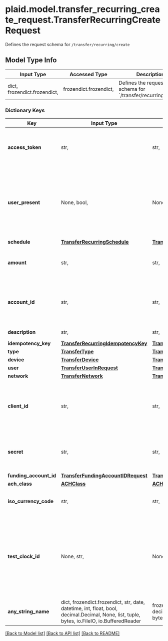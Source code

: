 # plaid.model.transfer_recurring_create_request.TransferRecurringCreateRequest

Defines the request schema for `/transfer/recurring/create`

## Model Type Info
Input Type | Accessed Type | Description | Notes
------------ | ------------- | ------------- | -------------
dict, frozendict.frozendict,  | frozendict.frozendict,  | Defines the request schema for &#x60;/transfer/recurring/create&#x60; | 

### Dictionary Keys
Key | Input Type | Accessed Type | Description | Notes
------------ | ------------- | ------------- | ------------- | -------------
**access_token** | str,  | str,  | The Plaid &#x60;access_token&#x60; for the account that will be debited or credited. Required if not using &#x60;payment_profile_token&#x60;. | 
**user_present** | None, bool,  | NoneClass, BoolClass,  | If the end user is initiating the specific transfer themselves via an interactive UI, this should be &#x60;true&#x60;; for automatic recurring payments where the end user is not actually initiating each individual transfer, it should be &#x60;false&#x60;. | 
**schedule** | [**TransferRecurringSchedule**](TransferRecurringSchedule.md) | [**TransferRecurringSchedule**](TransferRecurringSchedule.md) |  | 
**amount** | str,  | str,  | The amount of the transfer (decimal string with two digits of precision e.g. \&quot;10.00\&quot;). | 
**account_id** | str,  | str,  | The Plaid &#x60;account_id&#x60; corresponding to the end-user account that will be debited or credited. Required when creating a transfer using an &#x60;access_token&#x60;. | 
**description** | str,  | str,  | The description of the recurring transfer. | 
**idempotency_key** | [**TransferRecurringIdempotencyKey**](TransferRecurringIdempotencyKey.md) | [**TransferRecurringIdempotencyKey**](TransferRecurringIdempotencyKey.md) |  | 
**type** | [**TransferType**](TransferType.md) | [**TransferType**](TransferType.md) |  | 
**device** | [**TransferDevice**](TransferDevice.md) | [**TransferDevice**](TransferDevice.md) |  | 
**user** | [**TransferUserInRequest**](TransferUserInRequest.md) | [**TransferUserInRequest**](TransferUserInRequest.md) |  | 
**network** | [**TransferNetwork**](TransferNetwork.md) | [**TransferNetwork**](TransferNetwork.md) |  | 
**client_id** | str,  | str,  | Your Plaid API &#x60;client_id&#x60;. The &#x60;client_id&#x60; is required and may be provided either in the &#x60;PLAID-CLIENT-ID&#x60; header or as part of a request body. | [optional] 
**secret** | str,  | str,  | Your Plaid API &#x60;secret&#x60;. The &#x60;secret&#x60; is required and may be provided either in the &#x60;PLAID-SECRET&#x60; header or as part of a request body. | [optional] 
**funding_account_id** | [**TransferFundingAccountIDRequest**](TransferFundingAccountIDRequest.md) | [**TransferFundingAccountIDRequest**](TransferFundingAccountIDRequest.md) |  | [optional] 
**ach_class** | [**ACHClass**](ACHClass.md) | [**ACHClass**](ACHClass.md) |  | [optional] 
**iso_currency_code** | str,  | str,  | The currency of the transfer amount. The default value is \&quot;USD\&quot;. | [optional] 
**test_clock_id** | None, str,  | NoneClass, str,  | Plaid’s unique identifier for a test clock. This field may only be used when using &#x60;sandbox&#x60; environment. If provided, the created &#x60;recurring_transfer&#x60; is associated with the &#x60;test_clock&#x60;. New originations are automatically generated when the associated &#x60;test_clock&#x60; advances. | [optional] 
**any_string_name** | dict, frozendict.frozendict, str, date, datetime, int, float, bool, decimal.Decimal, None, list, tuple, bytes, io.FileIO, io.BufferedReader | frozendict.frozendict, str, BoolClass, decimal.Decimal, NoneClass, tuple, bytes, FileIO | any string name can be used but the value must be the correct type | [optional]

[[Back to Model list]](../../README.md#documentation-for-models) [[Back to API list]](../../README.md#documentation-for-api-endpoints) [[Back to README]](../../README.md)


